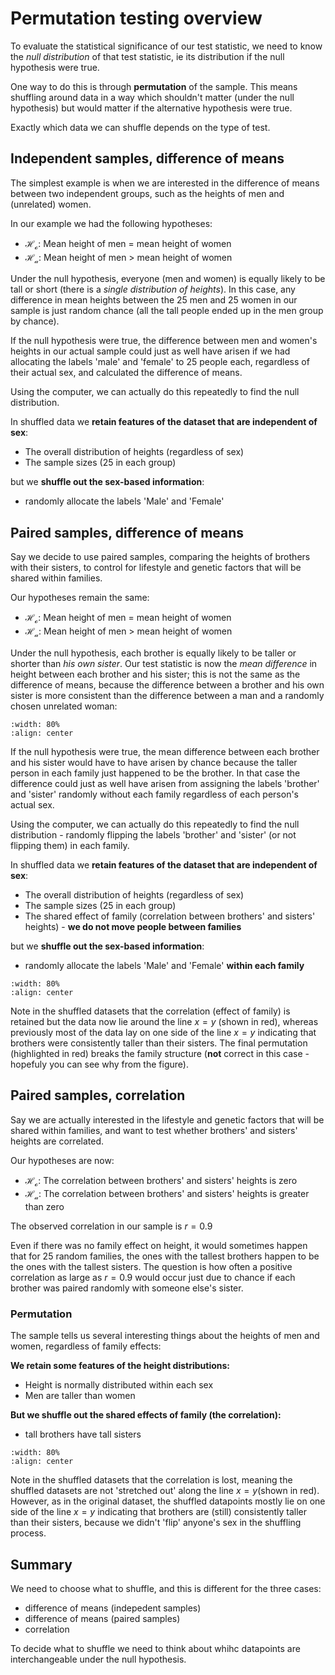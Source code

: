# Permutation testing overview

To evaluate the statistical significance of our test statistic, we need to know the *null distribution* of that test statistic, ie its distribution if the null hypothesis were true.

One way to do this is through **permutation** of the sample. This means shuffling around data in a way which shouldn't matter (under the null hypothesis) but would matter if the alternative hypothesis were true.

Exactly which data we can shuffle depends on the type of test.

## Independent samples, difference of means

The simplest example is when we are interested in the difference of means between two independent groups, such as the heights of men and (unrelated) women.

In our example we had the following hypotheses:

* $\mathcal{H_o}$: Mean height of men = mean height of women
* $\mathcal{H_a}$: Mean height of men > mean height of women

Under the null hypothesis, everyone (men and women) is equally likely to be tall or short (there is a *single distribution of heights*). In this case, any difference in mean heights between the 25 men and 25 women in our sample is just random chance (all the tall people ended up in the men group by chance).

If the null hypothesis were true, the difference between men and women's heights in our actual sample could just as well have arisen if we had allocating the labels 'male' and 'female' to 25 people each, regardless of their actual sex, and calculated the difference of means.

Using the computer, we can actually do this repeatedly to find the null distribution.

In shuffled data we **retain features of the dataset that are independent of sex**:
* The overall distribution of heights (regardless of sex)
* The sample sizes (25 in each group)

but we **shuffle out the sex-based information**:
* randomly allocate the labels 'Male' and 'Female'

## Paired samples, difference of means

Say we decide to use paired samples, comparing the heights of brothers with their sisters, to control for lifestyle and genetic factors that will be shared within families.

Our hypotheses remain the same:

* $\mathcal{H_o}$: Mean height of men = mean height of women
* $\mathcal{H_a}$: Mean height of men > mean height of women

Under the null hypothesis, each brother is equally likely to be taller or shorter than *his own sister*. Our test statistic is now the *mean difference* in height between each brother and his sister; this is not the same as the difference of means, because the difference between a brother and his own sister is more consistent than the difference between a man and a randomly chosen unrelated woman:

```{image} https://raw.githubusercontent.com/jillxoreilly/StatsCourseBook_2024/main/images/MT_wk5_DiffMeans.png
:width: 80%
:align: center
```

If the null hypothesis were true, the mean difference between each brother and his sister would have to have arisen by chance because the taller person in each family just happened to be the brother. In that case the difference could just as well have arisen from assigning the labels 'brother' and 'sister' randomly without each family regardless of each person's actual sex.

Using the computer, we can actually do this repeatedly to find the null distribution - randomly flipping the labels 'brother' and 'sister' (or not flipping them) in each family.

In shuffled data we **retain features of the dataset that are independent of sex**:
* The overall distribution of heights (regardless of sex)
* The sample sizes (25 in each group)
* The shared effect of family (correlation between brothers' and sisters' heights) - **we do not move people between families**

but we **shuffle out the sex-based information**:
* randomly allocate the labels 'Male' and 'Female' **within each family**

```{image} https://raw.githubusercontent.com/jillxoreilly/StatsCourseBook_2024/main/images/MT_wk5_PermPaired.png
:width: 80%
:align: center
```


Note in the shuffled datasets that the correlation (effect of family) is retained but the data now lie around the line $x=y$ (shown in red), whereas previously most of the data lay on one side of the line $x=y$ indicating that brothers were consistently taller than their sisters. The final permutation (highlighted in red) breaks the family structure (**not** correct in this case - hopefuly you can see why from the figure).

## Paired samples, correlation

Say we are actually interested in the lifestyle and genetic factors that will be shared within families, and want to test whether brothers' and sisters' heights are correlated.

Our hypotheses are now:

* $\mathcal{H_o}$: The correlation between brothers' and sisters' heights is zero
* $\mathcal{H_a}$: The correlation between brothers' and sisters' heights is greater than zero

The observed correlation in our sample is $r=0.9$

Even if there was no family effect on height, it would sometimes happen that for 25 random families, the ones with the tallest brothers happen to be the ones with the tallest sisters. The question is how often a positive correlation as large as $r=0.9$ would occur just due to chance if each brother was paired randomly with someone else's sister.


### Permutation

The sample tells us several interesting things about the heights of men and women, regardless of family effects:

**We retain some features of the height distributions:**

* Height is normally distributed within each sex
* Men are taller than women


**But we shuffle out the shared effects of family (the correlation):**
* tall brothers have tall sisters



```{image} https://raw.githubusercontent.com/jillxoreilly/StatsCourseBook_2024/main/images/MT_wk5_correlation.png
:width: 80%
:align: center
```

Note in the shuffled datasets that the correlation is lost, meaning the shuffled datasets are not 'stretched out' along the line $x=y$(shown in red). However, as in the original dataset, the shuffled datapoints mostly lie on one side of the line $x=y$ indicating that brothers are (still) consistently taller than their sisters, because we didn't 'flip' anyone's sex in the shuffling process.

## Summary

We need to choose what to shuffle, and this is different for the three cases:
* difference of means (indepedent samples)
* difference of means (paired samples)
* correlation

To decide what to shuffle we need to think about whihc datapoints are interchangeable under the null hypothesis.